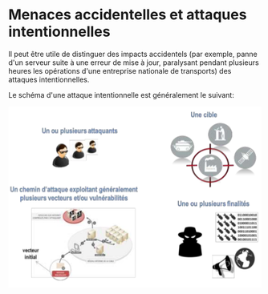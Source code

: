 # Menaces accidentelles et attaques intentionnelles

Il peut être utile de distinguer des impacts accidentels \(par exemple, panne d'un serveur suite à une erreur de mise à jour, paralysant pendant plusieurs heures les opérations d'une entreprise nationale de transports\) des attaques intentionnelles.

Le schéma d'une attaque intentionnelle est généralement le suivant:

![](assets/attaque.png)




